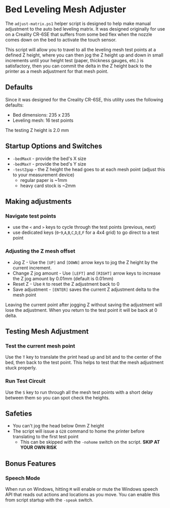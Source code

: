 # Bed Leveling Mesh Adjuster

The `adjust-matrix.ps1` helper script is designed to help make manual adjustment to the auto bed leveling matrix.
It was designed originally for use on a Creality CR-6SE that suffers from some bed flex when the nozzle comes down on the bed to activate the touch sensor.

This script will allow you to travel to all the leveling mesh test points at a defined Z height, where you can then jog the Z height up and down in small increments until your height test (paper, thickness gauges, etc.) is satisfactory, then you can commit the delta in the Z height back to the printer as a mesh adjustment for that mesh point.

## Defaults 

Since it was designed for the Creality CR-6SE, this utility uses the following defaults:

- Bed dimensions: 235 x 235
- Leveling mesh: 16 test points

The testing Z height is 2.0 mm

## Startup Options and Switches

- `-bedMaxX` - provide the bed's X size
- `-bedMaxY` - provide the bed's Y size
- `-testZgap` - the Z height the head goes to at each mesh point (adjust this to your measurement device)
  - regular paper is ~1mm
  - heavy card stock is ~2mm


## Making adjustments

### Navigate test points

- use the `<` and `>` keys to cycle through the test points (previous, next)
- use dedicated keys (`0`-`9`,`A`,`B`,`C`,`D`,`E`,`F` for a 4x4 grid) to go direct to a test point

### Adjusting the Z mesh offset

- Jog Z - Use the `[UP]` and `[DOWN]` arrow keys to jog the Z height by the current increment.
- Change Z jog amount - Use `[LEFT]` and `[RIGHT]` arrow keys to increase the Z jog amount by 0.01mm (default is 0.01mm)
- Reset Z - Use `R` to reset the Z adjustment back to 0
- Save adjustment - `[ENTER]` saves the current Z adjustment delta to the mesh point

Leaving the current point after jogging Z without saving the adjustment will lose the adjustment. 
When you return to the test point it will be back at 0 delta.

## Testing Mesh Adjustment

### Test the current mesh point
Use the `T` key to translate the print head up and bit and to the center of the bed, then back to the test point. This helps to test that the mesh adjustment stuck properly.

### Run Test Circuit

Use the `S` key to run through all the mesh test points with a short delay between them so you can spot check the heights.

## Safeties

- You can't jog the head below 0mm Z height
- The script will issue a `G28` command to home the printer before translating to the first test point
  - This can be skipped with the `-nohome` switch on the script. **SKIP AT YOUR OWN RISK**

## Bonus Features

### Speech Mode

When run on Windows, hitting `M` will enable or mute the Windows speech API that reads out actions and locations as you move. You can enable this from script startup with the `-speak` switch.